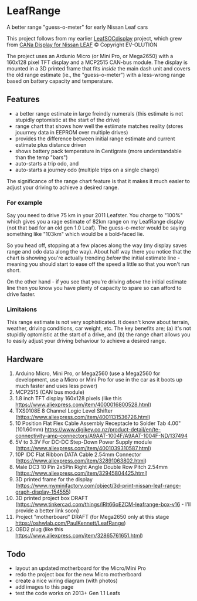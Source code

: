 # LeafRange
A better range "guess-o-meter" for early Nissan Leaf cars

This project follows from my earlier [LeafSOCdisplay](https://github.com/PaulKennett/LeafSOCdisplay) project, which grew from [CANa Display for Nissan LEAF](https://ev-olution.yolasite.com/CANa.php) © Copyright EV-OLUTION

The project uses an Ardunio Micro (or Mini Pro, or Mega2650) with a 160x128 pixel TFT display and a MCP2515 CAN-bus module. The display is mounted in a 3D printed frame that fits *inside* the main dash unit and covers the old range estimate (ie., the "guess-o-meter") with a less-wrong range based on battery capacity and temperature.

## Features

* a better range estimate in large freindly numerals (this estimate is not stupidly optomistic at the start of the drive)
* range chart that shows how well the estiimate matches reality (stores jouurney data in EEPROM over multiple drives)
* provides the difference between initial range estimate and current estimate plus distance driven
* shows battery pack temperature in Centigrate (more understandable than the temp "bars") 
* auto-starts a trip odo, and
* auto-starts a journey odo (multiple trips on a single charge)

The significance of the range chart feature is that it makes it much easier to adjust your driving to achieve a desired range.

### For example
Say you need to drive 75 km in your 2011 Leafster. You charge to "100%" which gives you a rage estimate of 82km range on my LeafRange display (not that bad for an old gen 1.0 Leaf). The guess-o-meter would be saying something like "103km" which would be a bold-faced lie. 

So you head off, stopping at a few places along the way (my display saves range and odo data along the way). About half way there you notice that the chart is showing you're actually trending _below_ the initial estimate line - meaning you should start to ease off the speed a little so that you won't run short. 

On the other hand - if you see that you're driving _above_ the initial estimate line then you know you have plenty of capacity to spare so can afford to drive faster.

### Limitaions

This range estimate is not very sophisticated. It doesn't know about terrain, weather, driving conditions, car weight, etc. The key benefits are; (a) it's not stupidly optomistic at the start of a drive, and (b) the range chart allows you to easily adjust your driving behaviour to achieve a desired range.

## Hardware

1. Arduino Micro, Mini Pro, or Mega2560 (use a Mega2560 for development, use a Micro or Mini Pro for use in the car as it boots up much faster and uses less power)
2. MCP2515 (CAN bus module)
3. 1.8 inch TFT display 160x128 pixels (like this https://www.aliexpress.com/item/4000016800528.html)
4. TXS0108E 8 Channel Logic Level Shifter (https://www.aliexpress.com/item/4001131536726.html)
5. 10 Position Flat Flex Cable Assembly Receptacle to Solder Tab 4.00" (101.60mm) https://www.digikey.co.nz/product-detail/en/te-connectivity-amp-connectors/A9AAT-1004F/A9AAT-1004F-ND/137494
6. 5V to 3.3V For DC-DC Step-Down Power Supply module (https://www.aliexpress.com/item/4001039310587.html)
7. 10P IDC Flat Ribbon DATA Cable 2.54mm Connector (https://www.aliexpress.com/item/32891063802.html)
8. Male DC3 10 Pin 2x5Pin Right Angle Double Row Pitch 2.54mm (https://www.aliexpress.com/item/32945804425.html)
9. 3D printed frame for the display (https://www.myminifactory.com/object/3d-print-nissan-leaf-range-graph-display-154555)
10. 3D printed project box DRAFT (https://www.tinkercad.com/things/lRlt66oEZCM-leafrange-box-v16 - I'll provide a better link soon}
11. Project "motherboard" DRAFT (for Mega2650 only at this stage https://oshwlab.com/PaulKennett/LeafRange)
12. OBD2 plug (like this https://www.aliexpress.com/item/32865761651.html)

## Todo
- layout an updated motherboard for the Micro/Mini Pro
- redo the project box for the new Micro motherboard
- create a nice wiring diagram (with photos)
- add images to this page 
- test the code works on 2013+ Gen 1.1 Leafs
